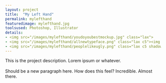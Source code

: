 ```yaml
---
layout: project
title:  "My Left Hand"
permalink: mylefthand
featuredimage: mylefthand.jpg
toolsused: Photoshop, Illustrator
details:
- <img src="/images/mylefthand/youdoyoubestmockup.jpg" class="lax">
- <img src="/images/mylefthand/allnewtypeface.png" class="lax c5"><img src="/images/mylefthand/nobigdeal.png" class="lax c5 shadow">
- <img src="/images/mylefthand/peoplelikeugly.png" class="lax c5 shadow"><img src="/images/mylefthand/peoplelikeuglycloseup.jpg" class="lax c5 shadow">
---
```

This is the project description. Lorem ipsum or whatever.   
<br/>
Should be a new paragraph here. How does this feel? Incredible. Almost there.